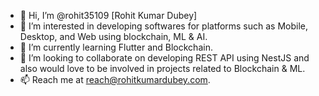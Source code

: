 - 👋 Hi, I’m @rohit35109 [Rohit Kumar Dubey]
- 👀 I’m interested in developing softwares for platforms such as Mobile, Desktop, and Web using blockchain, ML & AI. 
- 🌱 I’m currently learning Flutter and Blockchain.
- 💞️ I’m looking to collaborate on developing REST API using NestJS and also would love to be involved in projects related to Blockchain & ML.
- 📫 Reach me at reach@rohitkumardubey.com.

<!---
rohit35109/rohit35109 is a ✨ special ✨ repository because its `README.md` (this file) appears on your GitHub profile.
You can click the Preview link to take a look at your changes.
--->
